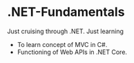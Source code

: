 # .NET-Fundamentals
Just cruising through .NET. Just learning 
- To learn concept of MVC in C#.
- Functioning of Web APIs in .NET Core.  
